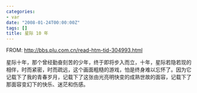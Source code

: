 ```yaml
---
categories:
- var
date: "2008-01-24T00:00:00Z"
tags: []
title: 星际 10 年
---
```


FROM: <a href="http://bbs.plu.com.cn/read-htm-tid-304993.html">http://bbs.plu.com.cn/read-htm-tid-304993.html</a>

星际十年，那个曾经勤奋刻苦的少年，终于即将步入而立，十年，星际若隐若现的相伴，时而紧密，时而疏远，这个画面粗糙的游戏，怕是终身难以忘怀了。因为它记载下了我的青春岁月，记载下了这张由光亮明快变的成熟世故的面容，记载下了那面容变幻下的快乐、迷茫和伤感。
